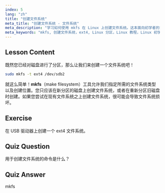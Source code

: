 ```yaml
---
index: 5
lang: "zh"
title: "创建文件系统"
meta_title: "创建文件系统 - 文件系统"
meta_description: "学习如何使用 mkfs 在 Linux 上创建文件系统。这本面向初学者的指南涵盖了 ext4 和磁盘分区。开始您的 Linux 之旅吧！"
meta_keywords: "mkfs, 创建文件系统，ext4, Linux 分区，Linux 教程，Linux 初学者，磁盘管理，Linux 指南"
---
```


## Lesson Content

既然您已经对磁盘进行了分区，那么让我们来创建一个文件系统吧！

```bash
sudo mkfs -t ext4 /dev/sdb2
```

就这么简单！**mkfs**（make filesystem）工具允许我们指定所需的文件系统类型以及创建位置。您只应该在新分区的磁盘上创建文件系统，或者在重新分区旧磁盘时创建。如果您尝试在现有文件系统之上创建文件系统，很可能会导致文件系统损坏。

## Exercise

在 USB 驱动器上创建一个 ext4 文件系统。

## Quiz Question

用于创建文件系统的命令是什么？

## Quiz Answer

mkfs
